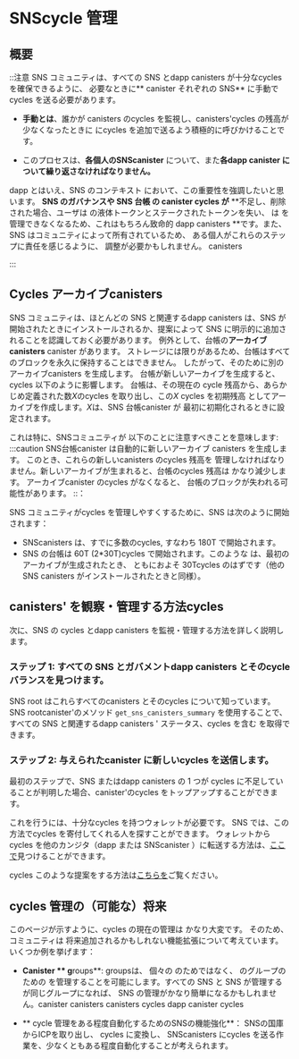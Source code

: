 # SNScycle 管理

## 概要

::注意
SNS コミュニティは、すべての SNS とdapp canisters 
 が十分なcycles を確保できるように、
 必要なときに** canister それぞれの SNS** に手動でcycles を送る必要があります。

- **手動とは**、誰かが
  canisters のcycles を監視し、canisters'cycles の残高が少なくなったときに
  にcycles を追加で送るよう積極的に呼びかけることです。

- このプロセスは、**各個人のSNScanister**
   について、また**各dapp canister について繰り返さなければなりません。**

dapp
とはいえ、SNS のコンテキスト において、この重要性を強調したいと思います。
**SNS のガバナンスや SNS 台帳 の canister cycles
 が** **不足し、削除された場合、ユーザは の液体トークンとステークされたトークンを失い、  は を管理できなくなるため、これはもちろん致命的
 dapp canisters
**です。また、SNS はコミュニティによって所有されているため、 ある個人がこれらのステップに責任を感じるように、 調整が必要かもしれません。
 canisters

:::

## Cycles アーカイブcanisters

SNS コミュニティは、ほとんどの SNS と関連するdapp
 canisters は、SNS が開始されたときにインストールされるか、提案によって
SNS に明示的に追加されることを認識しておく必要があります。
例外として、台帳の**アーカイブcanisters** canister があります。
ストレージには限りがあるため、台帳はすべてのブロックを永久に保持することはできません。
したがって、そのために別のアーカイブcanisters を生成します。
台帳が新しいアーカイブを生成すると、cycles 以下のように影響します。
台帳は、その現在の
cycle 残高から、あらかじめ定義された数*X*のcycles を取り出し、この*X* cycles を初期残高
としてアーカイブを作成します。*X*は、SNS 台帳canister が
最初に初期化されるときに設定されます。

これは特に、SNSコミュニティが
以下のことに注意すべきことを意味します:
:::caution
SNS台帳canister は自動的に新しいアーカイブ
canisters を生成します。
このとき、これらの新しいcanisters のcycles 残高を
管理しなければなりません。新しいアーカイブが生まれると、台帳のcycles 残高は
かなり減少します。
アーカイブcanister のcycles がなくなると、
台帳のブロックが失われる可能性があります。
::：

SNS コミュニティがcycles を管理しやすくするために、SNS は次のように開始されます：

- SNScanisters は、すでに多数のcycles,
  すなわち 180T で開始されます。
- SNS の台帳は 60T (2\*30T)cycles で開始されます。このような
  は、最初のアーカイブが生成されたとき、
  ともにおよそ 30Tcycles のはずです（他の SNS
  canisters がインストールされたときと同様）。

## canisters' を観察・管理する方法cycles

次に、SNS の
cycles とdapp canisters を監視・管理する方法を詳しく説明します。

### ステップ 1: すべての SNS とガバメントdapp canisters とそのcycle バランスを見つけます。

SNS root はこれらすべてのcanisters とそのcycles について知っています。
SNS rootcanister'のメソッド
`get_sns_canisters_summary` を使用することで、すべての SNS と関連するdapp canisters ' ステータス、cycles を含む
を取得できます。

<!-- dfx, dashboard?-->

### ステップ 2: 与えられたcanister に新しいcycles を送信します。

最初のステップで、SNS またはdapp canisters の 1 つが
 cycles に不足していることが判明した場合、canister'のcycles をトップアップすることができます。

これを行うには、十分なcycles を持つウォレットが必要です。
SNS では、この方法でcycles を寄付してくれる人を探すことができます。
ウォレットからcycles を他のカンジタ（dapp または SNScanister ）に転送する方法は、[ここで](https://internetcomputer.org/docs/current/developer-docs/production/topping-up-canister/#option-2-if-you-have-cycles-on-your-cycles-wallet)見つけることができます。

 cycles
このような提案をする方法は[こちらを](./making-proposals.md)ご覧ください。

<!--## Helpful community tools
- Is referring to community tools sth that we do? (think it would be nice)
Ask authors of tools for permission
-->

## cycles 管理の（可能な）将来

このページが示すように、cycles の現在の管理は
かなり大変です。
そのため、コミュニティは
将来追加されるかもしれない機能拡張について考えています。いくつか例を挙げます：

- **Canister **
  g**roups**: groupsは、 個々の のためではなく、 のグループのための を管理することを可能にします。すべての SNS と SNS が管理する   が同じグループになれば、 SNS の管理がかなり簡単になるかもしれません。canister
   canisters canisters cycles dapp
  canister
   cycles 

- ** cycle 管理をある程度自動化するためのSNSの機能強化**：
  SNSの国庫からICPを取り出し、
   cycles に変換し、
  SNScanisters にcycles を送る作業を、少なくともある程度自動化することが考えられます。

<!---
# SNS cycle management

## Overview
:::caution
An SNS community must ensure that all SNS and dapp canisters
have sufficient cycles by manually sending cycles when necessary to
**each individual SNS canister**.


- **Manually** means that someone has to monitor the cycles of the
   canisters and actively make calls to send additional cycles to them
   when the canisters' cycles balance get low.
   
- This process has to be repeated for **each indiviudal SNS canister** 
and also for **each dapp canister**.


   
At least the latter is not new to developers who built a dapp on the IC.
Nevertheless, we want to underline the importance of this in the context
of an SNS: **if the SNS governance or SNS ledger canister run out of cycles
and get deleted, this is of course critical as users lose their
liquid and staked tokens and as the dapp canisters cannot be governed
anymore.**
Also, as the SNS canisters are owned by a community, some
coordination might be needed to ensure that some individuals
feel responsible for these steps.

:::

## Cycles in the archive canisters
The SNS community should be aware of most SNS and associated dapp 
canisters are either installed when the SNS is initiated or they are
explicitly added to the SNS by a proposal.
One exception are the **archive canisters** of the ledger canister.
Due to limited storage, the ledger cannot keep all blocks forever and
thus it spawns separate archive canisters to do so.
The ledger spawning a new archive affects the cycles as follows:
The ledger takes a predefined number *X* of cycles from its current
cycle balance and creates the archive with these *X* cycles as the
initial balance. The number *X* is set when the SNS ledger canister is 
first initialized.

This specifically means that SNS communities should be aware of the
following:
:::caution
The SNS ledger canister automatically spawns new archive
canisters.
When this happens, the cycles balance of these new canisters has
to be managed. The ledger's cycles balance decreases by a 
significat amount if a new archive is spawned.
If an archive canister runs out of cycles,
ledger blocks might be lost.
:::

To help SNS communities manage cycles, the SNS is initiated as follows:
* SNS canisters are started with already a large number of cycles,
  namely 180T
* the SNS ledger is started with 60T (2*30T) cycles such
  that when the first archive is spawn,
  both should have roughly 30T cycles (as have all other SNS
  canisters when they are installed).


## How to observe and manage the canisters' cycles
We next describe in more detail how you can monitor and manage the
cycles of the SNS and dapp canisters.

### Step 1: Find all SNS and governed dapp canisters and their cycle balance.
SNS root knows about all these canisters and their cycles. 
You can get all the SNS and associated dapp canisters' status,
which includes the cycles, by using the SNS root canister's method
`get_sns_canisters_summary`.
<!-- dfx, dashboard?-!->

### Step 2: Send new cycles to a given canister.
If the first step shows that one of SNS or dapp canisters runs 
low on cycles, you can top up the canister's cycles.

To do this, you need a wallet with sufficient cycles.
In an SNS, can look for people who donate cycles in this way.
You can find [here](https://internetcomputer.org/docs/current/developer-docs/production/topping-up-canister/#option-2-if-you-have-cycles-on-your-cycles-wallet) how to transfer cycles from a wallet to any other cansiter (which can be a dapp or SNS canister).

Otherwise, you can make a proposal that transfers some ICP
from the SNS treasury to an individual who is trusted to convert these to cycles and make such payments.
You can find [here](./making-proposals.md) how to make such a proposal.

<!--## Helpful community tools
- Is referring to community tools sth that we do? (think it would be nice)
Ask authors of tools for permission
-!->

## The (possible) future of cycles management
As this page shows, the current management of cycles is 
quite some work.
Therefore the community is thinking about some enhancements
might be added in the future. Some examples are:

- **Canister groups**: canister groups would allow to manage
   the cycles for groups of canisters rather than for
   individual canisters. If all SNS and SNS-governed dapp
   canister could be in the same group, this might considerably
   simplify SNS cycles management.  
   
- **SNS enhancements to automate some cycle management**: it is 
conceivable that the task of taking ICP from the SNS's treasury,
   converting them to cycles, and sending those cycles to the 
   SNS canisters can be automated at least to some extent.

-->

